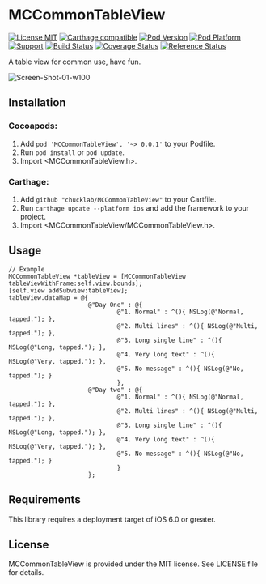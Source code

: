 # MCCommonTableView
[![License MIT](https://img.shields.io/badge/license-MIT-green.svg?style=flat)](https://raw.githubusercontent.com/chucklab/MCCommonTableView/master/LICENSE)
[![Carthage compatible](https://img.shields.io/badge/Carthage-compatible-4BC51D.svg?style=flat)](https://github.com/Carthage/Carthage)
[![Pod Version](https://img.shields.io/cocoapods/v/MCCommonTableView.svg?style=flat)](https://cocoapods.org/pods/MCCommonTableView)
[![Pod Platform](https://img.shields.io/cocoapods/p/MCCommonTableView.svg?style=flat)](https://cocoapods.org/pods/MCCommonTableView)
[![Support](https://img.shields.io/badge/support-iOS%206%2B%20-blue.svg?style=flat)](https://www.apple.com/nl/ios/)
[![Build Status](https://img.shields.io/travis/chucklab/MCCommonTableView/master.svg?style=flat)](https://travis-ci.org/chucklab/MCCommonTableView)
[![Coverage Status](https://codecov.io/github/chucklab/MCCommonTableView/coverage.svg?branch=master)](https://codecov.io/github/chucklab/MCCommonTableView?branch=master)
[![Reference Status](https://www.versioneye.com/objective-c/MCCommonTableView/reference_badge.svg?style=flat)](https://www.versioneye.com/objective-c/MCCommonTableView/references)

A table view for common use, have fun.

![Screen-Shot-01-w100](Screenshots/Screen-Shot-01.png)

## Installation
### Cocoapods:

1. Add `pod 'MCCommonTableView', '~> 0.0.1'` to your Podfile.
2. Run `pod install` or `pod update`.
3. Import \<MCCommonTableView.h\>.

### Carthage:

1. Add `github "chucklab/MCCommonTableView"` to your Cartfile.
2. Run `carthage update --platform ios` and add the framework to your project.
3. Import \<MCCommonTableView/MCCommonTableView.h\>.

## Usage

```objc
// Example
MCCommonTableView *tableView = [MCCommonTableView tableViewWithFrame:self.view.bounds];
[self.view addSubview:tableView];
tableView.dataMap = @{
                      @"Day One" : @{
                              @"1. Normal" : ^(){ NSLog(@"Normal, tapped."); },
                              @"2. Multi lines" : ^(){ NSLog(@"Multi, tapped."); },
                              @"3. Long single line" : ^(){ NSLog(@"Long, tapped."); },
                              @"4. Very long text" : ^(){ NSLog(@"Very, tapped."); },
                              @"5. No message" : ^(){ NSLog(@"No, tapped."); }
                              },
                      @"Day two" : @{
                              @"1. Normal" : ^(){ NSLog(@"Normal, tapped."); },
                              @"2. Multi lines" : ^(){ NSLog(@"Multi, tapped."); },
                              @"3. Long single line" : ^(){ NSLog(@"Long, tapped."); },
                              @"4. Very long text" : ^(){ NSLog(@"Very, tapped."); },
                              @"5. No message" : ^(){ NSLog(@"No, tapped."); }
                              }
                      };
```

## Requirements
This library requires a deployment target of iOS 6.0 or greater.

## License
MCCommonTableView is provided under the MIT license. See LICENSE file for details.

